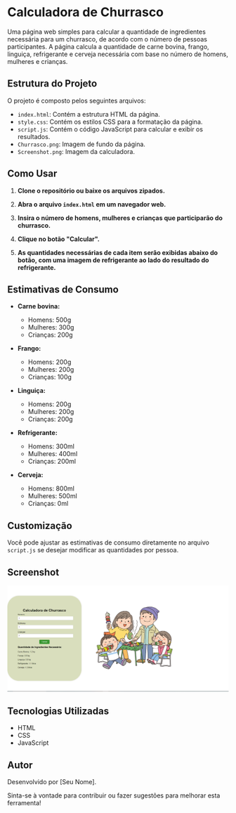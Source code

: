 # Calculadora de Churrasco

Uma página web simples para calcular a quantidade de ingredientes necessária para um churrasco, de acordo com o número de pessoas participantes. A página calcula a quantidade de carne bovina, frango, linguiça, refrigerante e cerveja necessária com base no número de homens, mulheres e crianças.

## Estrutura do Projeto

O projeto é composto pelos seguintes arquivos:

- `index.html`: Contém a estrutura HTML da página.
- `style.css`: Contém os estilos CSS para a formatação da página.
- `script.js`: Contém o código JavaScript para calcular e exibir os resultados.
- `Churrasco.png`: Imagem de fundo da página.
- `Screenshot.png`: Imagem da calculadora.

## Como Usar

1. **Clone o repositório ou baixe os arquivos zipados.**

2. **Abra o arquivo `index.html` em um navegador web.**

3. **Insira o número de homens, mulheres e crianças que participarão do churrasco.**

4. **Clique no botão "Calcular".**

5. **As quantidades necessárias de cada item serão exibidas abaixo do botão, com uma imagem de refrigerante ao lado do resultado do refrigerante.**

## Estimativas de Consumo

- **Carne bovina:**
  - Homens: 500g
  - Mulheres: 300g
  - Crianças: 200g

- **Frango:**
  - Homens: 200g
  - Mulheres: 200g
  - Crianças: 100g

- **Linguiça:**
  - Homens: 200g
  - Mulheres: 200g
  - Crianças: 200g

- **Refrigerante:**
  - Homens: 300ml
  - Mulheres: 400ml
  - Crianças: 200ml

- **Cerveja:**
  - Homens: 800ml
  - Mulheres: 500ml
  - Crianças: 0ml

## Customização

Você pode ajustar as estimativas de consumo diretamente no arquivo `script.js` se desejar modificar as quantidades por pessoa.

## Screenshot

![Screenshot](Screenshot.PNG)

## Tecnologias Utilizadas

- HTML
- CSS
- JavaScript

## Autor

Desenvolvido por [Seu Nome]. 

Sinta-se à vontade para contribuir ou fazer sugestões para melhorar esta ferramenta!
